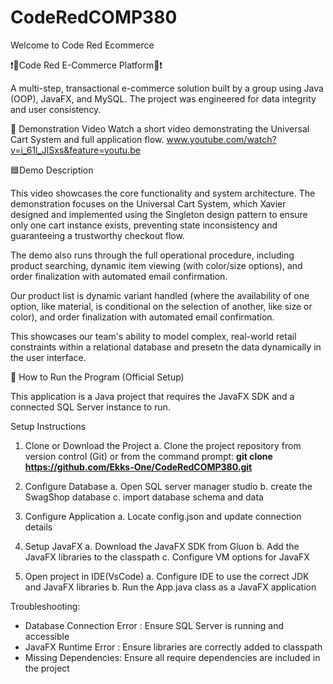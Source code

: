 # CodeRedCOMP380
Welcome to Code Red Ecommerce

❗🔴Code Red E-Commerce Platform🔴❗

A multi-step, transactional e-commerce solution built by a group using Java (OOP), JavaFX, and MySQL. The project was engineered for data integrity and user consistency.

🎥 Demonstration Video
Watch a short video demonstrating the Universal Cart System and full application flow.
www.youtube.com/watch?v=i_61l_JlSxs&feature=youtu.be


🟦Demo Description

This video showcases the core functionality and system architecture. The demonstration focuses on the Universal Cart System, which Xavier designed and implemented using the Singleton design pattern to ensure only one cart instance exists, preventing state inconsistency and guaranteeing a trustworthy checkout flow.

The demo also runs through the full operational procedure, including product searching, dynamic item viewing (with color/size options), and order finalization with automated email confirmation.

Our product list is dynamic variant handled (where the availability of one option, like material, is conditional on the selection of another, like size or color), and order finalization with automated email confirmation.

This showcases our team's ability to model complex, real-world retail constraints within a relational database and presetn the data dynamically in the user interface. 

🚀 How to Run the Program (Official Setup)

This application is a Java project that requires the JavaFX SDK and a connected SQL Server instance to run.

Setup Instructions
1. Clone or Download the Project
  a. Clone the project repository from version control (Git) or from the command prompt:
    **git clone https://github.com/Ekks-One/CodeRedCOMP380.git**

2. Configure Database
  a. Open SQL server manager studio
  b. create the SwagShop database
  c. import database schema and data

3. Configure Application
  a. Locate config.json and update connection details

4. Setup JavaFX
  a. Download the JavaFX SDK from Gluon
  b. Add the JavaFX libraries to the classpath
  c. Configure VM options for JavaFX

5. Open project in IDE(VsCode)
  a. Configure IDE to use the correct JDK and JavaFX libraries
  b. Run the App.java class as a JavaFX application

Troubleshooting:
- Database Connection Error : Ensure SQL Server is running and accessible
- JavaFX Runtime Error : Ensure libraries are correctly added to classpath
- Missing Dependencies: Ensure all require dependencies are included in the project
